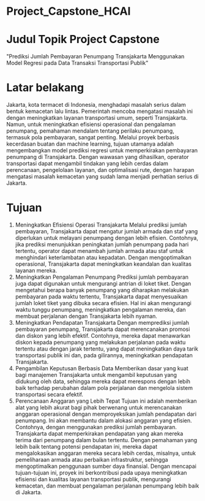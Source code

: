# Project_Capstone_HCAI
# Judul Topik Project Capstone
"Prediksi Jumlah Pembayaran Penumpang Transjakarta Menggunakan Model Regresi pada Data Transaksi Transportasi Publik"
# Latar belakang
Jakarta, kota termacet di Indonesia, menghadapi masalah serius dalam bentuk kemacetan lalu lintas. Pemerintah mencoba mengatasi masalah ini dengan meningkatkan layanan transportasi umum, seperti Transjakarta. Namun, untuk meningkatkan efisiensi operasional dan pengalaman penumpang, pemahaman mendalam tentang perilaku penumpang, termasuk pola pembayaran, sangat penting. Melalui proyek berbasis kecerdasan buatan dan machine learning, tujuan utamanya adalah mengembangkan model prediksi regresi untuk memperkirakan pembayaran penumpang di Transjakarta. Dengan wawasan yang dihasilkan, operator transportasi dapat mengambil tindakan yang lebih cerdas dalam perencanaan, pengelolaan layanan, dan optimalisasi rute, dengan harapan mengatasi masalah kemacetan yang sudah lama menjadi perhatian serius di Jakarta.
# Tujuan
1.	Meningkatkan Efisiensi Operasi Transjakarta
    Melalui prediksi jumlah pembayaran, Transjakarta dapat mengatur jumlah armada dan staf yang diperlukan untuk melayani penumpang       dengan lebih efisien. Contohnya, jika prediksi menunjukkan peningkatan jumlah penumpang pada hari tertentu, operator dapat menambah jumlah armada atau staf untuk menghindari keterlambatan atau kepadatan. Dengan mengoptimalkan operasional, Transjakarta dapat meningkatkan keandalan dan kualitas layanan mereka.
2.	Meningkatkan Pengalaman Penumpang
Prediksi jumlah pembayaran juga dapat digunakan untuk mengurangi antrian di loket tiket. Dengan mengetahui berapa banyak penumpang yang diharapkan melakukan pembayaran pada waktu tertentu, Transjakarta dapat menyesuaikan jumlah loket tiket yang dibuka secara efisien. Hal ini akan mengurangi waktu tunggu penumpang, meningkatkan pengalaman mereka, dan membuat perjalanan dengan Transjakarta lebih nyaman.
3.	Meningkatkan Pendapatan Transjakarta
Dengan memprediksi jumlah pembayaran penumpang, Transjakarta dapat merencanakan promosi dan diskon yang lebih efektif. Contohnya, mereka dapat menawarkan diskon kepada penumpang yang melakukan perjalanan pada waktu tertentu atau dengan jarak tertentu, yang dapat meningkatkan daya tarik transportasi publik ini dan, pada gilirannya, meningkatkan pendapatan Transjakarta.
4.	Pengambilan Keputusan Berbasis Data
Memberikan dasar yang kuat bagi manajemen Transjakarta untuk mengambil keputusan yang didukung oleh data, sehingga mereka dapat merespons dengan lebih baik terhadap perubahan dalam pola perjalanan dan mengelola sistem transportasi secara efektif.
5.	Perencanaan Anggaran yang Lebih Tepat
Tujuan ini adalah memberikan alat yang lebih akurat bagi pihak berwenang untuk merencanakan anggaran operasional dengan memproyeksikan jumlah pendapatan dari penumpang. Ini akan membantu dalam alokasi anggaran yang efisien. Contohnya, dengan menggunakan prediksi jumlah pembayaran. Transjakarta dapat memperkirakan pendapatan yang akan mereka terima dari penumpang dalam bulan tertentu. Dengan pemahaman yang lebih baik tentang potensi pendapatan ini, mereka dapat mengalokasikan anggaran mereka secara lebih cerdas, misalnya, untuk pemeliharaan armada atau perbaikan infrastruktur, sehingga mengoptimalkan penggunaan sumber daya finansial.
Dengan mencapai tujuan-tujuan ini, proyek ini berkontribusi pada upaya meningkatkan efisiensi dan kualitas layanan transportasi publik, mengurangi kemacetan, dan membuat pengalaman perjalanan penumpang lebih baik di Jakarta.

